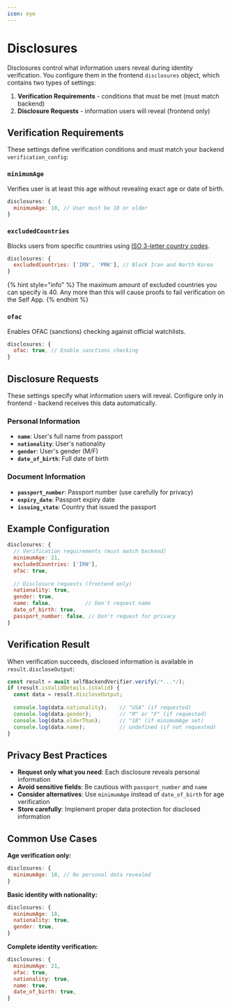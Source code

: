 ```yaml
---
icon: eye
---
```


# Disclosures

Disclosures control what information users reveal during identity verification. You configure them in the frontend `disclosures` object, which contains two types of settings:

1. **Verification Requirements** - conditions that must be met (must match backend)
2. **Disclosure Requests** - information users will reveal (frontend only)

## Verification Requirements

These settings define verification conditions and must match your backend `verification_config`:

### `minimumAge`

Verifies user is at least this age without revealing exact age or date of birth.

```javascript
disclosures: {
  minimumAge: 18, // User must be 18 or older
}
```

### `excludedCountries`

Blocks users from specific countries using [ISO 3-letter country codes](https://www.iso.org/obp/ui/#search).

```javascript
disclosures: {
  excludedCountries: ['IRN', 'PRK'], // Block Iran and North Korea
}
```

{% hint style="info" %}
The maximum amount of excluded countries you can specify is 40. Any more than this will cause proofs to fail verification on the Self App.
{% endhint %}

### `ofac`

Enables OFAC (sanctions) checking against official watchlists.

```javascript
disclosures: {
  ofac: true, // Enable sanctions checking
}
```

## Disclosure Requests

These settings specify what information users will reveal. Configure only in frontend - backend receives this data automatically.

### Personal Information

* **`name`**: User's full name from passport
* **`nationality`**: User's nationality
* **`gender`**: User's gender (M/F)
* **`date_of_birth`**: Full date of birth

### Document Information

* **`passport_number`**: Passport number (use carefully for privacy)
* **`expiry_date`**: Passport expiry date
* **`issuing_state`**: Country that issued the passport

## Example Configuration

```javascript
disclosures: {
  // Verification requirements (must match backend)
  minimumAge: 21,
  excludedCountries: ['IRN'],
  ofac: true,
  
  // Disclosure requests (frontend only)
  nationality: true,
  gender: true,
  name: false,           // Don't request name
  date_of_birth: true,
  passport_number: false, // Don't request for privacy
}
```

## Verification Result

When verification succeeds, disclosed information is available in `result.discloseOutput`:

```javascript
const result = await selfBackendVerifier.verify(/*...*/);
if (result.isValidDetails.isValid) {
  const data = result.discloseOutput;
  
  console.log(data.nationality);    // "USA" (if requested)
  console.log(data.gender);         // "M" or "F" (if requested)
  console.log(data.olderThan);      // "18" (if minimumAge set)
  console.log(data.name);           // undefined (if not requested)
}
```

## Privacy Best Practices

* **Request only what you need**: Each disclosure reveals personal information
* **Avoid sensitive fields**: Be cautious with `passport_number` and `name`
* **Consider alternatives**: Use `minimumAge` instead of `date_of_birth` for age verification
* **Store carefully**: Implement proper data protection for disclosed information

## Common Use Cases

**Age verification only:**

```javascript
disclosures: {
  minimumAge: 18, // No personal data revealed
}
```

**Basic identity with nationality:**

```javascript
disclosures: {
  minimumAge: 18,
  nationality: true,
  gender: true,
}
```

**Complete identity verification:**

```javascript
disclosures: {
  minimumAge: 21,
  ofac: true,
  nationality: true,
  name: true,
  date_of_birth: true,
}
```
